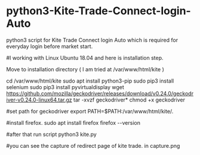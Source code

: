 # python3-Kite-Trade-Connect-login-Auto
python3 script for Kite Trade Connect login Auto which is required for everyday login before market start.

#I working with Linux Ubuntu 18.04 and here is installation step.

Move to installation directory ( I am tried at /var/www/html/kite )

cd /var/www/html/kite
sudo apt install python3-pip
sudo pip3 install selenium
sudo pip3 install pyvirtualdisplay
wget https://github.com/mozilla/geckodriver/releases/download/v0.24.0/geckodriver-v0.24.0-linux64.tar.gz
tar -xvzf geckodriver*
chmod +x geckodriver

#set path for geckodriver
export PATH=$PATH:/var/www/html/kite/.

#install firefox.
sudo apt install firefox
firefox --version

#after that run script 
python3 kite.py

#you can see the capture of redirect page of kite trade. in capture.png

